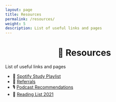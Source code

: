 ```yaml
---
layout: page
title: Resources
permalink: /resources/
weight: 5
description: List of useful links and pages
---
```

<h1 style="text-align:center;" >🍉 Resources</h1>
<p class="text-center" >List of useful links and pages</p>


* 🎵 [Spotify Study Playlist](https://open.spotify.com/playlist/6mtQxnGRYzAzILoJBPPcey?si=9Q8hWMgVSVWNEnyordHkyQ)
* 🎁 [Referrals](/referrals)
* 🎙️ [Podcast Recommendations](/podcast-recommendations)
* 📗 [Reading List 2021](/reading-list-2021)
